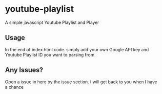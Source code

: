 # youtube-playlist
A simple javascript Youtube Playlist and Player

## Usage

In the end of index.html code. simply add your own Google API key and Youtube Playlist ID you want to parsing from.

## Any Issues?

Open a issue in here by the issue section. I will get back to you when I have a chance